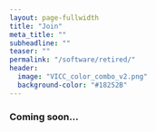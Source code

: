 ```yaml
---
layout: page-fullwidth
title: "Join"
meta_title: ""
subheadline: ""
teaser: ""
permalink: "/software/retired/"
header:
  image: "VICC_color_combo_v2.png"
  background-color: "#18252B"
---
```


### Coming soon...
